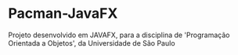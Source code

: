 # Pacman-JavaFX

Projeto desenvolvido em JAVAFX, para a disciplina de 'Programação Orientada a Objetos', da Universidade de São Paulo
